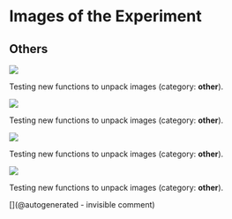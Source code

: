 # Images of the Experiment

## Others

![](/matty/20180825a/images/20180825a-1-all.jpg)

Testing new functions to unpack images (category: __other__).

![](/matty/20180825a/images/20180825a-1.jpg)

Testing new functions to unpack images (category: __other__).

![](/matty/20180825a/images/2DArray_20180825a.jpg)

Testing new functions to unpack images (category: __other__).

![](/matty/20180825a/images/detailed_20180825a-1-2200-2600.jpg)

Testing new functions to unpack images (category: __other__).



[](@autogenerated - invisible comment)